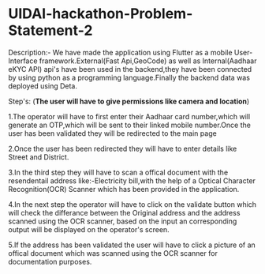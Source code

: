 # UIDAI-hackathon-Problem-Statement-2

Description:-
We have made the application using Flutter as a mobile User-Interface framework.External(Fast Api,GeoCode) as well as Internal(Aadhaar eKYC API) api's have been used in the backend,they have been connected by using python as a programming language.Finally the backend data was deployed using Deta.

Step's:
(**The user will have to give permissions like camera and location**)

1.The operator will have to first enter their Aadhaar card number,which will generate an OTP,which will be sent to their linked mobile number.Once the user has been validated they will 
be redirected to the main page

2.Once the user has been redirected they will have to enter details like Street and District.

3.In the third step they will have to scan a offical document with the resendentail address like:-Electricity bill,with the help of a Optical Character Recognition(OCR) Scanner which has been provided in the application.

4.In the next step the operator will have to click on the validate button which will check the differance between the Original address and the address scanned using the OCR scanner, based on the input an corresponding output will be displayed on the  operator's screen.

5.If the address has been validated the user will have to click a picture of an offical document which was scanned using the OCR scanner for documentation purposes.


